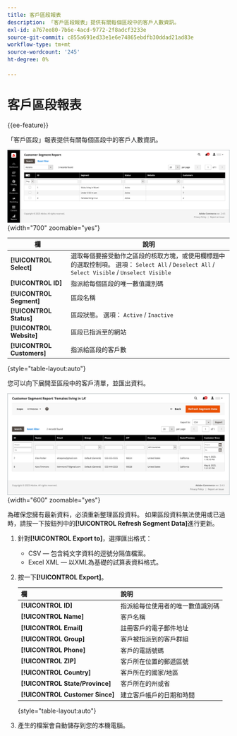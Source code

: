 ```yaml
---
title: 客戶區段報表
description: 「客戶區段報表」提供有關每個區段中的客戶人數資訊。
exl-id: a767ee80-7b6e-4acd-9772-2f8adcf3233e
source-git-commit: c855a691ed33e1e6e74865ebdfb30ddad21ad83e
workflow-type: tm+mt
source-wordcount: '245'
ht-degree: 0%

---
```


# 客戶區段報表

{{ee-feature}}

「客戶區段」報表提供有關每個區段中的客戶人數資訊。

![客戶區段報告](assets/customer-segments-reports.png){width="700" zoomable="yes"}

| 欄 | 說明 |
|--- |--- |
| **[!UICONTROL Select]** | 選取每個要接受動作之區段的核取方塊，或使用欄標題中的選取控制項。 選項： `Select All` / `Deselect All` / `Select Visible` / `Unselect Visible` |
| **[!UICONTROL ID]** | 指派給每個區段的唯一數值識別碼 |
| **[!UICONTROL Segment]** | 區段名稱 |
| **[!UICONTROL Status]** | 區段狀態。 選項： `Active` / `Inactive` |
| **[!UICONTROL Website]** | 區段已指派至的網站 |
| **[!UICONTROL Customers]** | 指派給區段的客戶數 |

{style="table-layout:auto"}

您可以向下展開至區段中的客戶清單，並匯出資料。

![向下展開至客戶資料](assets/customer-segment-drilldown.png){width="600" zoomable="yes"}

為確保您擁有最新資料，必須重新整理區段資料。 如果區段資料無法使用或已過時，請按一下按鈕列中的&#x200B;**[!UICONTROL Refresh Segment Data]**&#x200B;進行更新。

1. 針對&#x200B;**[!UICONTROL Export to]**，選擇匯出格式：

   * CSV — 包含純文字資料的逗號分隔值檔案。
   * Excel XML — 以XML為基礎的試算表資料格式。

1. 按一下&#x200B;**[!UICONTROL Export]**。

   | 欄 | 說明 |
   |--- |--- |
   | **[!UICONTROL ID]** | 指派給每位使用者的唯一數值識別碼 |
   | **[!UICONTROL Name]** | 客戶名稱 |
   | **[!UICONTROL Email]** | 註冊客戶的電子郵件地址 |
   | **[!UICONTROL Group]** | 客戶被指派到的客戶群組 |
   | **[!UICONTROL Phone]** | 客戶的電話號碼 |
   | **[!UICONTROL ZIP]** | 客戶所在位置的郵遞區號 |
   | **[!UICONTROL Country]** | 客戶所在的國家/地區 |
   | **[!UICONTROL State/Province]** | 客戶所在的州或省 |
   | **[!UICONTROL Customer Since]** | 建立客戶帳戶的日期和時間 |

   {style="table-layout:auto"}

1. 產生的檔案會自動儲存到您的本機電腦。
